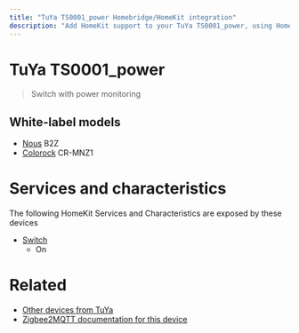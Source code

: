 ```yaml
---
title: "TuYa TS0001_power Homebridge/HomeKit integration"
description: "Add HomeKit support to your TuYa TS0001_power, using Homebridge, Zigbee2MQTT and homebridge-z2m."
---
```

<!---
This file has been GENERATED using src/docgen/docgen.ts
DO NOT EDIT THIS FILE MANUALLY!
-->
# TuYa TS0001_power
> Switch with power monitoring


## White-label models
* [Nous](../index.md#nous) B2Z
* [Colorock](../index.md#colorock) CR-MNZ1

# Services and characteristics
The following HomeKit Services and Characteristics are exposed by
these devices

* [Switch](../../switch.md)
  * On


# Related
* [Other devices from TuYa](../index.md#tuya)
* [Zigbee2MQTT documentation for this device](https://www.zigbee2mqtt.io/devices/TS0001_power.html)